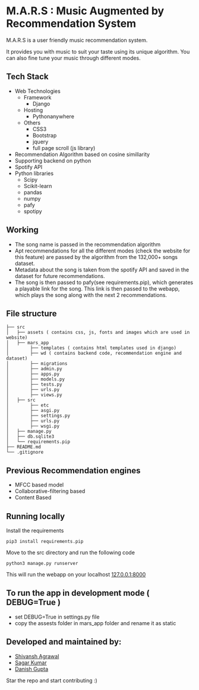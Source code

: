 # M.A.R.S : Music Augmented by Recommendation System

M.A.R.S is a user friendly music recommendation system.

It provides you with music to
suit your taste using its unique algorithm. You can also fine tune your music through different modes.

## Tech Stack
- Web Technologies 
    - Framework
        - Django
    - Hosting
        - Pythonanywhere
    - Others
        - CSS3
        - Bootstrap
        - jquery
        - full page scroll (js library)
- Recommendation Algorithm based on cosine simillarity
- Supporting backend on python
- Spotify API
- Python libraries
    - Scipy
    - Scikit-learn
    - pandas
    - numpy
    - pafy
    - spotipy

## Working
- The song name is passed in the recommendation algorithm
- Apt recommendations for all the different modes (check the website for this feature) are passed by the algorithm from the 132,000+ songs dataset.
- Metadata about the song is taken from the spotify API and saved in the dataset for future recommendations.
- The song is then passed to pafy(see requirements.pip), which generates a playable link for the song. This link is then passed to the webapp, which plays the song along with the next 2 recommendations.

## File structure
```
├── src
│   ├── assets ( contains css, js, fonts and images which are used in website)
│   ├── mars_app
│        ├── templates ( contains html templates used in django)
│        ├── wd ( contains backend code, recommendation engine and dataset)
│        ├── migrations
│        ├── admin.py
│        ├── apps.py
│        ├── models.py
│        ├── tests.py
│        ├── urls.py
│        ├── views.py
│   ├── src
│        ├── etc
│        ├── asgi.py
│        ├── settings.py
│        ├── urls.py
│        ├── wsgi.py
│   ├── manage.py
│   ├── db.sqlite3
│   └── requirements.pip
├── README.md
└── .gitignore
```

## Previous Recommendation engines
- MFCC based model
- Collaborative-filtering based
- Content Based

## Running locally
Install the requirements 
```
pip3 install requirements.pip
```
Move to the src directory and run the following code
```
python3 manage.py runserver
```
This will run the webapp on your localhost [127.0.0.1:8000](http://127.0.0.1:8000)

## To run the app in development mode ( DEBUG=True )
- set DEBUG=True in settings.py file
- copy the assests folder in mars_app folder and rename it as static

## Developed and maintained by:
- [Shivansh Agrawal](https://github.com/coastaldemigod)
- [Sagar Kumar](https://github.com/Sagar-Kumar-007)
- [Danish Gupta](https://github.com/danish1207)

Star the repo and start contributing :)
